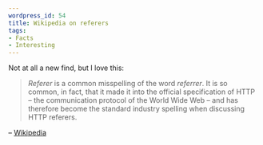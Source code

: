 ```yaml
--- 
wordpress_id: 54
title: Wikipedia on referers
tags: 
- Facts
- Interesting
---
```

Not at all a new find, but I love this:

<blockquote><p><em>Referer</em> is a common misspelling of the word <em>referrer</em>. It is so common, in fact, that it made it into the official specification of HTTP – the communication protocol of the World Wide Web – and has therefore become the standard industry spelling when discussing HTTP referers.</p></blockquote>

&ndash; <a href="http://en.wikipedia.org/wiki/Referer">Wikipedia</a>
